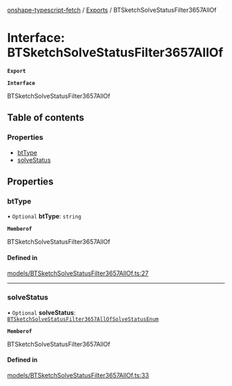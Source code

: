 [onshape-typescript-fetch](../README.md) / [Exports](../modules.md) / BTSketchSolveStatusFilter3657AllOf

# Interface: BTSketchSolveStatusFilter3657AllOf

**`Export`**

**`Interface`**

BTSketchSolveStatusFilter3657AllOf

## Table of contents

### Properties

- [btType](BTSketchSolveStatusFilter3657AllOf.md#bttype)
- [solveStatus](BTSketchSolveStatusFilter3657AllOf.md#solvestatus)

## Properties

### btType

• `Optional` **btType**: `string`

**`Memberof`**

BTSketchSolveStatusFilter3657AllOf

#### Defined in

[models/BTSketchSolveStatusFilter3657AllOf.ts:27](https://github.com/toebes/onshape-typescript-fetch/blob/3e11ae1/models/BTSketchSolveStatusFilter3657AllOf.ts#L27)

___

### solveStatus

• `Optional` **solveStatus**: [`BTSketchSolveStatusFilter3657AllOfSolveStatusEnum`](../modules.md#btsketchsolvestatusfilter3657allofsolvestatusenum-1)

**`Memberof`**

BTSketchSolveStatusFilter3657AllOf

#### Defined in

[models/BTSketchSolveStatusFilter3657AllOf.ts:33](https://github.com/toebes/onshape-typescript-fetch/blob/3e11ae1/models/BTSketchSolveStatusFilter3657AllOf.ts#L33)
